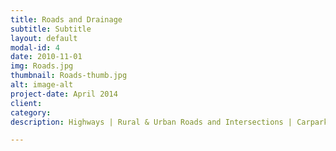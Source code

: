 ```yaml
---
title: Roads and Drainage
subtitle: Subtitle
layout: default
modal-id: 4
date: 2010-11-01
img: Roads.jpg
thumbnail: Roads-thumb.jpg
alt: image-alt
project-date: April 2014
client:
category:
description: Highways | Rural & Urban Roads and Intersections | Carparks | Pavement Design | Stormwater Networks & Flood Studies | Stormwater Detention | Catchment Analysis

---
```

